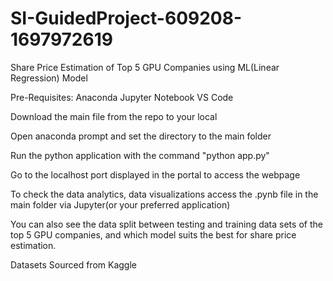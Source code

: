 # SI-GuidedProject-609208-1697972619

Share Price Estimation of Top 5 GPU Companies using ML(Linear Regression) Model

Pre-Requisites:
Anaconda
Jupyter Notebook
VS Code

Download the main file from the repo to your local

Open anaconda prompt and set the directory to the main folder

Run the python application with the command "python app.py"

Go to the localhost port displayed in the portal to access the webpage



To check the data analytics, data visualizations access the .pynb file in the main folder via Jupyter(or your preferred application)

You can also see the data split between testing and training data sets of the top 5 GPU companies, and which model suits the best for share price estimation.



Datasets Sourced from Kaggle


